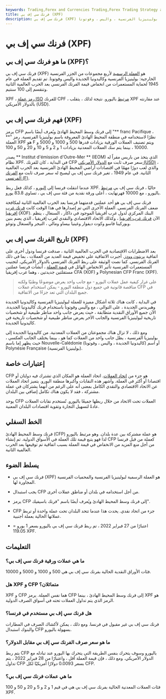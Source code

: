 ```yaml
---
keywords: Trading,Forex and Currencies Trading,Forex Trading Strategy and Education,Strategy and Education
title: فرنك سي إف بي (XPF)
description: فرنك سي إف بي (XPF) هو العملة الرسمية للأراضي الفرنسية في المحيط الهادئ: كاليدونيا الجديدة ، بولينيزيا الفرنسية ، واليس ، وفوتونا.
---
```


# فرنك سي إف بي (XPF)
## ما هو فرنك سي إف بي (XPF)؟

فرنك سي إف بي (XPF) هو [العملة الرسمية](/currency) لأربع مجموعات من الجزر الفرنسية الخارجية: بولينيزيا الفرنسية وكاليدونيا الجديدة واليس وفوتونا. تم تقديم العملة في عام 1945 لحماية المستعمرات من انخفاض قيمة الفرنك الفرنسي بعد الحرب العالمية الثانية وتنقسم إلى 100 سنتيم.

XPF ، [رمز عملة ISO](/isocurrencycode) للفرنك CPF ، [مرتبط](/currency-peg) باليورو. نتيجة لذلك ، يتقلب XPF عند مقارنته بالدولار الأمريكي (USD).

## فهم فرنك سي إف بي (XPF)

يرمز CFP إلى فرنك وسط المحيط الهادئ ويُعرف أيضًا باسم "** franc Pacifique ، **" نظرًا لاستخدامه في منطقة المحيط الهادئ المعروفة باسم بولينيزيا الفرنسية. رمز العملة XPF هو F ويتم تصنيف العملات الورقية بزيادات قدرها 500 و 1000 و 5000 و 10000 ، بينما يتم سك العملات المعدنية بزيادات 1 و 2 و 5 و 10 و 20 و 50 و 100.

يصدر ** Institut d'émission d'Outre-Mer ** (IEOM) الذي يتخذ من باريس مقراً له نظام XPF. في البداية ، كان للفرنك CFP سعر صرف ثابت مع [الدولار الأمريكي (USD)](/usd-united-states-dollar) ، والذي لعب دورًا مهمًا في اقتصادات أراضي المحيط الهادئ الفرنسية بعد الحرب العالمية الثانية. في عام 1949 ، تغير فرنك سي إف بي ليصبح له سعر صرف ثابت مع [الفرنك الفرنسي (F)](/franc-f).

عندما انتقلت فرنسا إلى [اليورو](/euro) ، كذلك فعل ربط XPF. حاليًا ، فرنك سي إف بي [مرتبط](/pegging) باليورو ، مع 10000 فهرنهايت ، أعلى ورقة نقدية من فئة سي إف بي ، تساوي 83.8 يورو.

فرنك سي إف بي هو أحد عملتين قدمتهما فرنسا بعد الحرب العالمية الثانية لمكافحة ضعف الفرنك الفرنسي. العملة الأخرى التي تم إصدارها في هذا الوقت كانت [فرنك غرب إفريقيا](/west-african-cfa-franc-xof) (XOF). البنك المركزي لدول غرب أفريقيا الموجود في داكار ، السنغال ، ينظم الآن [فرنك غرب إفريقيا](/cfa-franc) ، وكذلك الاتحاد الاقتصادي والنقدي لغرب إفريقيا ، الذي يضم بنين وبوركينا فاسو وكوت ديفوار وغينيا بيساو ومالي ، النيجر والسنغال وتوغو.

## تاريخ الفرنك سي إف بي (XPF)

بعد الاضطرابات الاقتصادية في الحرب العالمية الثانية ، صدقت فرنسا ودول أخرى على اتفاقية [بريتون وودز](/brettonwoodsagreement). أجبرت الاتفاقية على تخفيض قيمة العديد من العملات ، بما في ذلك الفرنك الفرنسي. كما نصت الوثيقة على ربط الفرنك الفرنسي بالدولار الأمريكي. لتجنيب المستعمرات الفرنسية تأثير الانخفاض الهائل في [قيمة العملة](/devaluation) ، أنشأت فرنسا عملتين مستقلتين جديدتين ، وهما غرب إفريقيا CFA (XOF) و Polynesian CFP Franc (XPF).

> على غرار كيفية عمل عملات اليورو - مع جانب واحد يعرض موضوعًا وطنيًا ولكنه مناقصة قانونية في جميع دول منطقة اليورو - يمكن استخدام عملات CFP في جميع البلدان التي تعد جزءًا من الاتفاقية.

>

في البداية ، كانت هناك ثلاثة أشكال مميزة للعملة لبولينيزيا الفرنسية وكاليدونيا الجديدة وهبريدس الجديدة ، على التوالي ، مع واليس وفوتونا باستخدام فرنك كاليدونيا الجديدة. الآن جميع الأوراق النقدية متطابقة ، حيث يعرض جانب واحد مناظر طبيعية أو شخصيات تاريخية لبولينيزيا الفرنسية والجانب الآخر يعرض مناظر طبيعية أو شخصيات تاريخية في كاليدونيا الجديدة.

ومع ذلك ، لا تزال هناك مجموعتان من العملات المعدنية. من كاليدونيا الجديدة إلى بولينيزيا الفرنسية ، يظل جانب واحد من العملات كما هو ، بينما يختلف الجانب العكسي ، حيث يظهر إما باسم Nouvelle-Calédonie (كاليدونيا الجديدة ، واليس ، وفوتونا) أو اسم Polynésie Française (بولينيزيا الفرنسية).

## إعتبارات خاصة

CFP هو جزء من [اتحاد العملات](/currency-union). اتحاد العملة هو المكان الذي تشترك فيه دولتان أو اقتصادا أو أكثر في العملة. وأشهر هذه النقابات وأكبرها منطقة اليورو. يتميز اتحاد العملات عن الاتحاد الاقتصادي والنقدي الكامل بمعنى أنه على الرغم من أنهما يشتركان في عملة مشتركة ، فقد لا يكون هناك تكامل إضافي بين البلدان.

يوحد CFP العملات تحت الاتحاد من خلال ربطها جميعًا باليورو. تُستخدم نقابات العملات عادةً لتسهيل التجارة وتقوية اقتصادات البلدان المعنية.

## الخط السفلي

فرنك وسط المحيط الهادئ (CFP) هو عملة مشتركة بين عدة بلدان. وهو مرتبط باليورو لذا فهو يتبع قيمة تلك العملة في الأسواق الدولية. تم إنشاء CFP كعملة من قبل فرنسا من أجل منع المزيد من الانخفاض في قيمة العملة بسبب اتفاقية تم توقيعها بعد الحرب العالمية الثانية.

## يسلط الضوء

- فرنك سي إف بي (XPF) هو العملة الرسمية لبولينيزيا الفرنسية والمحميات الفرنسية المجاورة لها.

- يجب استبدال CFP من أجل استخدامه في بلدان أو مناطق عملات أخرى.

- يرمز CFP إلى فرنك وسط المحيط الهادئ ويُعرف أيضًا باسم "فرنك باسيفيك".

- CFP جزء من اتحاد نقدي. يحدث هذا عندما تتحد البلدان تحت عملة واحدة أو تربط عملاتها الحالية بعملة أجنبية.

- اعتبارًا من 27 فبراير 2022 ، تم ربط فرنك سي إف بي باليورو بسعر 1 يورو = 119.05 XPF.

## التعليمات

### ما هي عملات ورقية فرنك سي إف بي؟

فئات الأوراق النقدية الحالية بفرنك سي إف بي هي 500 و 1000 و 5000 و 10000.

### هل XPF و CFP متماثلان؟

XPF و CFP هما نفس العملة. يرمز CFP إلى فرنك وسط المحيط الهادئ ، بينما XPF هو الرمز الذي يتم تداول العملات تحته في أسواق الصرف الدولية.

### هل فرنك سي إف بي مستخدم في فرنسا؟

فرنك سي إف بي غير مقبول في فرنسا. ومع ذلك ، يمكن لأكشاك الصرف في المطارات والبنوك استبدال CFP بسهولة باليورو.

### ما هو سعر صرف الفرنك سي إف بي مقابل الدولار؟

يتم ربط CFP باليورو وسوف يتحرك بنفس الطريقة التي يتحرك بها اليورو عند تبادله مع الدولار الأمريكي. ومع ذلك ، فإن قيمة العملة أقل ، واعتبارًا من 28 فبراير 2022 ، يتم تداول CFP بسعر 0.0093 دولارًا أمريكيًا لكل CFP.

### ما هي عملات فرنك سي إف بي؟

فئات العملات المعدنية الحالية بفرنك سي إف بي هي في قيم 1 و 2 و 5 و 20 و 50 و 100 XPF.

